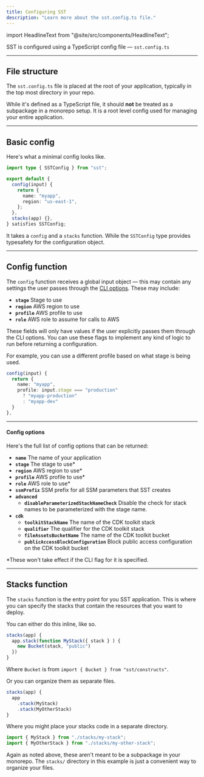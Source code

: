 ```yaml
---
title: Configuring SST
description: "Learn more about the sst.config.ts file."
---
```


import HeadlineText from "@site/src/components/HeadlineText";

<HeadlineText>

SST is configured using a TypeScript config file — `sst.config.ts`

</HeadlineText>

---

## File structure

The `sst.config.ts` file is placed at the root of your application, typically in the top most directory in your repo.

While it's defined as a TypeScript file, it should **not** be treated as a subpackage in a monorepo setup. It is a root level config used for managing your entire application.

---

## Basic config

Here's what a minimal config looks like.

```ts title="sst.config.ts"
import type { SSTConfig } from "sst";

export default {
  config(input) {
    return {
      name: "myapp",
      region: "us-east-1",
    };
  },
  stacks(app) {},
} satisfies SSTConfig;
```

It takes a `config` and a `stacks` function. While the `SSTConfig` type provides typesafety for the configuration object.

---

## Config function

The `config` function receives a global input object — this may contain any settings the user passes through the [CLI options](packages/sst.md#global-options). These may include:

- **`stage`** Stage to use
- **`region`** AWS region to use
- **`profile`** AWS profile to use
- **`role`** AWS role to assume for calls to AWS

These fields will only have values if the user explicitly passes them through the CLI options. You can use these flags to implement any kind of logic to run before returning a configuration.

For example, you can use a different profile based on what stage is being used.

```ts
config(input) {
  return {
    name: "myapp",
    profile: input.stage === "production"
      ? "myapp-production"
      : "myapp-dev"
  }
},
```

---

#### Config options

Here's the full list of config options that can be returned:

- **`name`** The name of your application
- **`stage`** The stage to use\*
- **`region`** AWS region to use\*
- **`profile`** AWS profile to use\*
- **`role`** AWS role to use\*
- **`ssmPrefix`** SSM prefix for all SSM parameters that SST creates
- **`advanced`**
  - **`disableParameterizedStackNameCheck`** Disable the check for stack names to be parameterized with the stage name.
- **`cdk`**
  - **`toolkitStackName`** The name of the CDK toolkit stack
  - **`qualifier`** The qualifier for the CDK toolkit stack
  - **`fileAssetsBucketName`** The name of the CDK toolkit bucket
  - **`publicAccessBlockConfiguration`** Block public access configuration on the CDK toolkit bucket

\*These won't take effect if the CLI flag for it is specified.

---

## Stacks function

The `stacks` function is the entry point for you SST application. This is where you can specify the stacks that contain the resources that you want to deploy.

You can either do this inline, like so.

```ts
stacks(app) {
  app.stack(function MyStack({ stack } ) {
    new Bucket(stack, "public")
  })
}
```

Where `Bucket` is from `import { Bucket } from "sst/constructs"`.

Or you can organize them as separate files.

```ts title="sst.config.ts"
stacks(app) {
  app
    .stack(MyStack)
    .stack(MyOtherStack)
}
```

Where you might place your stacks code in a separate directory.

```ts
import { MyStack } from "./stacks/my-stack";
import { MyOtherStack } from "./stacks/my-other-stack";
```

Again as noted above, these aren't meant to be a subpackage in your monorepo. The `stacks/` directory in this example is just a convenient way to organize your files.
